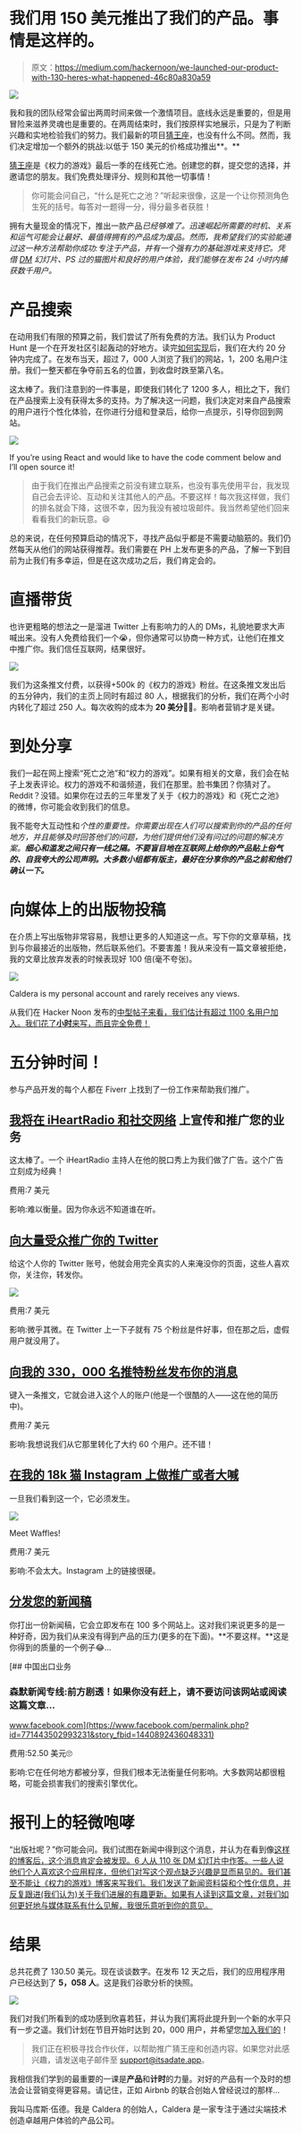 # 我们用 150 美元推出了我们的产品。事情是这样的。

> 原文：<https://medium.com/hackernoon/we-launched-our-product-with-130-heres-what-happened-46c80a830a59>

![](img/abb78bc372bae08ec5631bcd55b02654.png)

我和我的团队经常会留出两周时间来做一个激情项目。底线永远是重要的，但是用冒险来滋养灵魂也是重要的。在两周结束时，我们按原样实地展示，只是为了判断兴趣和实地检验我们的努力。我们最新的项目[猜王座](https://guessthethrone.com/)，也没有什么不同。然而，我们决定增加一个额外的挑战:以低于 150 美元的价格成功推出**。**

[猜王座](https://guessthethrone.com/)是《权力的游戏》最后一季的在线死亡池。创建您的群，提交您的选择，并邀请您的朋友。我们免费处理评分、规则和其他一切事情！

> 你可能会问自己，“什么是死亡之池？”听起来很像，这是一个让你预测角色生死的括号。每答对一题得一分，得分最多者获胜！

拥有大量现金的情况下，推出一款产品*已经够难了。迅速崛起所需要的时机、关系和运气可能会让最好、最值得拥有的产品成为废品。然而，我希望我们的实验能通过这一种方法帮助你成功:专注于产品，并有一个强有力的基础游戏来支持它。凭借 [DM](https://hackernoon.com/tagged/dm) 幻灯片、PS 过的猫图片和良好的用户体验，我们能够在发布 24 小时内捕获数千用户。*

# 产品搜索

在动用我们有限的预算之前，我们尝试了所有免费的方法。我们认为 Product Hunt 是一个在开发社区引起轰动的好地方。读完[如何实现](https://blog.producthunt.com/how-to-launch-on-product-hunt-7c1843e06399)后，我们在大约 20 分钟内完成了。在发布当天，超过 7，000 人浏览了我们的网站，1，200 名用户注册。我们一整天都在争夺前五名的位置，到收盘时跌至第八名。

这太棒了。我们注意到的一件事是，即使我们转化了 1200 多人，相比之下，我们在产品搜索上没有获得太多的支持。为了解决这一问题，我们决定对来自产品搜索的用户进行个性化体验，在你进行分组和登录后，给你一点提示，引导你回到网站。

![](img/3dba61fa3f85fbf5026760209c373217.png)

If you’re using React and would like to have the code comment below and I’ll open source it!

> 由于我们在推出产品搜索之前没有建立联系，也没有事先使用平台，我发现自己会去评论、互动和关注其他人的产品。不要这样！每次我这样做，我们的排名就会下降，这很不幸，因为我没有被垃圾邮件。我当然希望他们回来看看我们的新玩意。😆

总的来说，在任何预算启动的情况下，寻找产品似乎都是不需要动脑筋的。我们仍然每天从他们的网站获得推荐。我们需要在 PH 上发布更多的产品，了解一下到目前为止我们有多幸运，但是在这次成功之后，我们肯定会的。

# 直播带货

也许更粗略的想法之一是溜进 Twitter 上有影响力的人的 DMs，礼貌地要求大声喊出来。没有人免费给我们一个😭，但你通常可以协商一种方式，让他们在推文中推广你。我们信任互联网，结果很好。

![](img/94443398b831055eeff6ba69bef29000.png)

我们为这条推文付费，以获得+500k 的《权力的游戏》粉丝。在这条推文发出后的五分钟内，我们的主页上同时有超过 80 人，根据我们的分析，我们在两个小时内转化了超过 250 人。每次收购的成本为 **20 美分**🙌🏻。影响者营销才是关键。

# 到处分享

我们一起在网上搜索“死亡之池”和“权力的游戏”。如果有相关的文章，我们会在帖子上发表评论。权力的游戏不和谐频道，我们在那里。脸书集团？你猜对了。Reddit？没错。如果你在过去的三年里发了关于《权力的游戏》和《死亡之池》的微博，你可能会收到我们的信息。

我不能夸大互动性和*个性的重要性。你需要出现在人们可以搜索到你的产品的任何地方，并且能够及时回答他们的问题，为他们提供他们没有问过的问题的解决方案。**细心和滥发之间只有一线之隔。不要盲目地在互联网上给你的产品贴上俗气的、自我夸大的公司声明。大多数小组都有版主，最好在分享你的产品之前和他们确认一下。***

# 向媒体上的出版物投稿

在介质上写出版物非常容易，我想让更多的人知道这一点。写下你的文章草稿，找到与你最接近的出版物，然后联系他们。不要害羞！我从来没有一篇文章被拒绝，我的文章比放弃发表的时候表现好 100 倍(毫不夸张)。

![](img/afa6074ad4dd9ed15c5c742ddfc40729.png)

Caldera is my personal account and rarely receives any views.

从我们在 Hacker Noon 发布的[中型帖子来看，我们估计有超过 1100 名用户加入。我们花了**小时**来写，而且完全免费！](https://hackernoon.com/announcing-guess-the-throne-a-game-of-thrones-death-pool-897737cfb285)

# 五分钟时间！

参与产品开发的每个人都在 Fiverr 上找到了一份工作来帮助我们推广。

## [**我将在 iHeartRadio 和社交网络**](https://www.fiverr.com/klevitt70/promote-your-business-on-my-podcast?source=Order+page+gig+link&funnel=9f82ae2c-c5fc-485a-85bb-890dc25620a0) 上宣传和推广您的业务

这太棒了。一个 iHeartRadio 主持人在他的脱口秀上为我们做了广告。这个广告立刻成为经典！

费用:7 美元

影响:难以衡量。因为你永远不知道谁在听。

## [向大量受众推广你的 Twitter](https://www.fiverr.com/klaurent/promote-your-twitter-to-a-large-audience?source=Order+page+gig+link&funnel=55ebc451-61ad-4d1f-93a5-b71152163ff0)

给这个人你的 Twitter 账号，他就会用完全真实的人来淹没你的页面，这些人喜欢你，关注你，转发你。

![](img/df85911812c90084b911c5083173953d.png)

费用:7 美元

影响:微乎其微。在 Twitter 上一下子就有 75 个粉丝是件好事，但在那之后，虚假用户就没用了。

## [向我的 330，000 名推特粉丝发布你的消息](https://www.fiverr.com/tweets_asap/tweet-your-message-to-my-500k-twitter-followers?source=Order+page+gig+link&funnel=acb1b1d7-d110-46e9-8d87-89662201f101)

键入一条推文，它就会进入这个人的账户(他是一个很酷的人——这在他的简历中)。

费用:7 美元

影响:我想说我们从它那里转化了大约 60 个用户。还不错！

## [在我的 18k 猫 Instagram 上做推广或者大喊](https://www.fiverr.com/beril_d/shoutout-on-my-18k-cat-instagram-page?source=Order+page+gig+link&funnel=17f31c2a-207b-4c6c-a669-7b5c00f84b2e)

一旦我们看到这一个，它必须发生。

![](img/d6277d6aaa94321add771e1eceaebf60.png)

Meet Waffles!

费用:7 美元

影响:不会太大。Instagram 上的链接很硬。

## [分发您的新闻稿](https://www.fiverr.com/valanne/distribute-your-press-release?source=Order+page+gig+link&funnel=197a68be-78fe-452a-9a2e-8c03cee08344)

你打出一份新闻稿，它会立即发布在 100 多个网站上。这对我们来说更多的是一种好奇，因为我们从来没有得到产品的压力(更多的在下面)。**不要这样。**这是你得到的质量的一个例子😂…

[](https://www.facebook.com/permalink.php?id=771443502993231&story_fbid=1440892436048331) [## 中国出口业务

### 森默新闻专线:前方剧透！如果你没有赶上，请不要访问该网站或阅读这篇文章…

www.facebook.com](https://www.facebook.com/permalink.php?id=771443502993231&story_fbid=1440892436048331) 

费用:52.50 美元🙄

影响:它在任何地方都被分享，但我们根本无法衡量任何影响。大多数网站都很粗略，可能会损害我们的搜索引擎优化。

# 报刊上的轻微咆哮

“出版社呢？”你可能会问。我们试图在新闻中得到这个消息，并认为在看到像[这样的博客后，这个消息肯定会被发现。6 人从 110 张 DM 幻灯片中作答。一些人说他们个人喜欢这个应用程序，但他们对写这个观点缺乏兴趣是显而易见的。我们甚至不能让《权力的游戏》博客来写我们。我们发送了新闻资料袋和个性化信息，并反复跟进(我们认为)关于我们进展的有趣更新。如果有人读到这篇文章，对我们如何更好地与媒体联系有什么见解，我很乐意听到你的意见。](http://www.ladbible.com/entertainment/film-and-tv-boss-makes-a-game-of-thrones-death-pool-for-her-employees-20190124)

# 结果

总共花费了 130.50 美元。现在谈谈数字。在发布 12 天之后，我们的应用程序用户已经达到了 **5，058 人**。这是我们谷歌分析的快照。

![](img/f902c8a1c09a40bbd346b00d3c8c5887.png)

我们对我们所看到的成功感到欣喜若狂，并认为我们离将此提升到一个新的水平只有一步之遥。我们计划在节目开始时达到 20，000 用户，并希望您[加入我们的](https://guessthethrone.com/)！

> 我们正在积极寻找合作伙伴，以帮助推广猜王座和创造内容。如果您对此感兴趣，请发送电子邮件至 support@itsadate.app。

我相信我们学到的最重要的一课是**产品**和**计时**的力量。对好的产品有一个及时的想法会让营销变得更容易。请记住，正如 Airbnb 的联合创始人曾经说过的那样…

我叫马库斯·伍德。我是 Caldera 的创始人，Caldera 是一家专注于通过尖端技术创造卓越用户体验的产品公司。